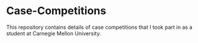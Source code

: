 # Case-Competitions
This repository contains details of case competitions that I took part in as a student at Carnegie Mellon University. 
